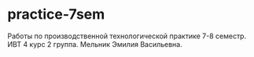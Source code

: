 # practice-7sem
Работы по производственной технологической практике 7-8 семестр. ИВТ 4 курс 2 группа. Мельник Эмилия Васильевна.
